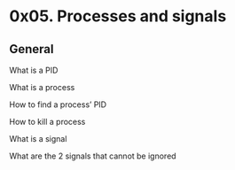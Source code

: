 # 0x05. Processes and signals
## General

What is a PID

What is a process

How to find a process’ PID

How to kill a process

What is a signal

What are the 2 signals that cannot be ignored
